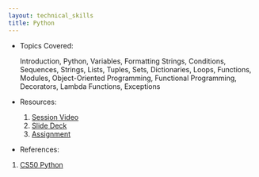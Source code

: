 ```yaml
---
layout: technical_skills
title: Python
---
```


- Topics Covered:

    Introduction, Python, Variables, Formatting Strings, Conditions, Sequences, Strings, Lists, Tuples, Sets, Dictionaries, Loops, Functions, Modules, Object-Oriented Programming, Functional Programming, Decorators, Lambda Functions, Exceptions

- Resources:
    1. [Session Video]()
    2. [Slide Deck]()
    3. [Assignment]()

- References:
1. [CS50 Python](https://cs50.harvard.edu/web/2020/weeks/2/)